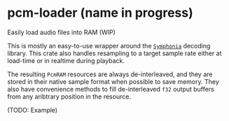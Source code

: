 # pcm-loader (name in progress)

Easily load audio files into RAM (WIP)

This is mostly an easy-to-use wrapper around the [`Symphonia`](https://github.com/pdeljanov/Symphonia) decoding library. This crate also handles resampling to a target sample rate either at load-time or in realtime during playback.

The resulting `PcmRAM` resources are always de-interleaved, and they are stored in their native sample format when possible to save memory. They also have convenience methods to fill de-interleaved `f32` output buffers from any aribtrary position in the resource.

(TODO: Example)